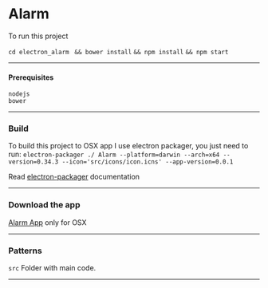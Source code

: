 # Alarm

To run this project

```cd electron_alarm```
``` && bower install```
```&& npm install```
```&& npm start```

-----------------------

#### Prerequisites
```
nodejs
bower
```

-----------------------

### Build

To build this project to OSX app I use electron packager, you just need to run:
``` electron-packager ./ Alarm --platform=darwin --arch=x64 --version=0.34.3 --icon='src/icons/icon.icns' --app-version=0.0.1 ```

Read [electron-packager](https://github.com/maxogden/electron-packager) documentation

-----------------------

### Download the app

[Alarm App](https://github.com/anamariasosa/electron_alarm/blob/master/alarm.zip?raw=true) only for OSX

-----------------------

### Patterns

 ``src`` Folder with main code.

-----------------------

